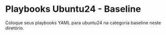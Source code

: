 # Playbooks Ubuntu24 - Baseline

Coloque seus playbooks YAML para ubuntu24 na categoria baseline neste diretório.
